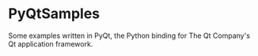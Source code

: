 # PyQtSamples
Some examples written in PyQt, the Python binding for The Qt Company's Qt application framework.

